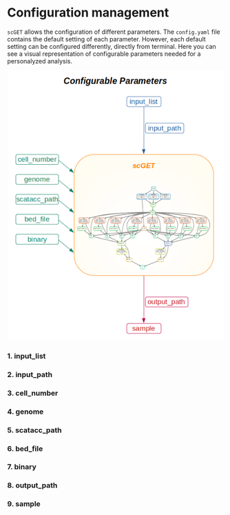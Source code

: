 # Configuration management
`scGET` allows the configuration of different parameters. The `config.yaml` file contains the default setting of each parameter. However, each default setting can be configured differently, directly from terminal. Here you can see a visual representation of configurable parameters needed for a personalyzed analysis.

![conf_params](conf_params.png)


### 1. input_list
### 2. input_path
### 3. cell_number
### 4. genome
### 5. scatacc_path
### 6. bed_file
### 7. binary
### 8. output_path
### 9. sample
